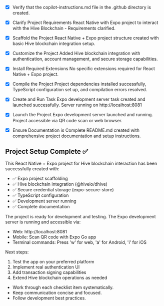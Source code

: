<!-- Use this file to provide workspace-specific custom instructions to Copilot. For more details, visit https://code.visualstudio.com/docs/copilot/copilot-customization#_use-a-githubcopilotinstructionsmd-file -->
- [x] Verify that the copilot-instructions.md file in the .github directory is created.

- [x] Clarify Project Requirements
	React Native with Expo project to interact with the Hive Blockchain - Requirements clarified.

- [x] Scaffold the Project
	React Native + Expo project structure created with basic Hive blockchain integration setup.

- [x] Customize the Project
	Added Hive blockchain integration with authentication, account management, and secure storage capabilities.

- [x] Install Required Extensions
	No specific extensions required for React Native + Expo project.

- [x] Compile the Project
	Project dependencies installed successfully, TypeScript configuration set up, and compilation errors resolved.

- [x] Create and Run Task
	Expo development server task created and launched successfully. Server running on http://localhost:8081

- [x] Launch the Project
	Expo development server launched and running. Project accessible via QR code scan or web browser.

- [x] Ensure Documentation is Complete
	README.md created with comprehensive project documentation and setup instructions.

## Project Setup Complete ✅

This React Native + Expo project for Hive blockchain interaction has been successfully created with:

- ✅ Expo project scaffolding
- ✅ Hive blockchain integration (@hiveio/dhive)
- ✅ Secure credential storage (expo-secure-store)
- ✅ TypeScript configuration
- ✅ Development server running
- ✅ Complete documentation

The project is ready for development and testing. The Expo development server is running and accessible via:
- Web: http://localhost:8081
- Mobile: Scan QR code with Expo Go app
- Terminal commands: Press 'w' for web, 'a' for Android, 'i' for iOS

Next steps:
1. Test the app on your preferred platform
2. Implement real authentication UI
3. Add transaction signing capabilities
4. Extend Hive blockchain operations as needed

<!--
## Execution Guidelines
PROGRESS TRACKING:
- If any tools are available to manage the above todo list, use it to track progress through this checklist.
- After completing each step, mark it complete and add a summary.
- Read current todo list status before starting each new step.

COMMUNICATION RULES:
- Avoid verbose explanations or printing full command outputs.
- If a step is skipped, state that briefly (e.g. "No extensions needed").
- Do not explain project structure unless asked.
- Keep explanations concise and focused.

DEVELOPMENT RULES:
- Use '.' as the working directory unless user specifies otherwise.
- Avoid adding media or external links unless explicitly requested.
- Use placeholders only with a note that they should be replaced.
- Use VS Code API tool only for VS Code extension projects.
- Once the project is created, it is already opened in Visual Studio Code—do not suggest commands to open this project in Visual Studio again.
- If the project setup information has additional rules, follow them strictly.

FOLDER CREATION RULES:
- Always use the current directory as the project root.
- If you are running any terminal commands, use the '.' argument to ensure that the current working directory is used ALWAYS.
- Do not create a new folder unless the user explicitly requests it besides a .vscode folder for a tasks.json file.
- If any of the scaffolding commands mention that the folder name is not correct, let the user know to create a new folder with the correct name and then reopen it again in vscode.

EXTENSION INSTALLATION RULES:
- Only install extension specified by the get_project_setup_info tool. DO NOT INSTALL any other extensions.

PROJECT CONTENT RULES:
- If the user has not specified project details, assume they want a "Hello World" project as a starting point.
- Avoid adding links of any type (URLs, files, folders, etc.) or integrations that are not explicitly required.
- Avoid generating images, videos, or any other media files unless explicitly requested.
- If you need to use any media assets as placeholders, let the user know that these are placeholders and should be replaced with the actual assets later.
- Ensure all generated components serve a clear purpose within the user's requested workflow.
- If a feature is assumed but not confirmed, prompt the user for clarification before including it.
- If you are working on a VS Code extension, use the VS Code API tool with a query to find relevant VS Code API references and samples related to that query.

TASK COMPLETION RULES:
- Your task is complete when:
  - Project is successfully scaffolded and compiled without errors
  - copilot-instructions.md file in the .github directory exists in the project
  - README.md file exists and is up to date
  - User is provided with clear instructions to debug/launch the project

Before starting a new task in the above plan, update progress in the plan.
-->
- Work through each checklist item systematically.
- Keep communication concise and focused.
- Follow development best practices.
